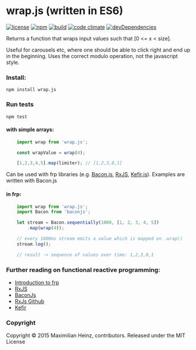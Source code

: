 # wrap.js (written in ES6)

[![license](http://img.shields.io/badge/license-MIT-blue.svg?style=flat)](https://raw.githubusercontent.com/meandmax/wrap.js/master/LICENSE)
[![npm](http://img.shields.io/npm/v/wrap.js.svg?style=flat)](https://www.npmjs.com/package/wrap.js)
[![build](http://img.shields.io/travis/meandmax/wrap.js/master.svg?style=flat)](https://travis-ci.org/meandmax/wrap.js)
[![code climate](http://img.shields.io/codeclimate/github/meandmax/wrap.js.svg?style=flat)](https://codeclimate.com/github/meandmax/wrap.js)
[![devDependencies](http://img.shields.io/david/dev/meandmax/wrap.js.svg?style=flat)](https://david-dm.org/meandmax/wrap.js#info=devDependencies&view=table)

Returns a function that wraps input values such that [0 <= x < size].

Useful for carousels etc, where one should be able to click right and end up in the beginning. Uses the correct modulo operation, not the javascript style.

### Install:

```
npm install wrap.js
```

### Run tests

```
npm test
```

#### with simple arrays:

```js
    import wrap from 'wrap.js';

    const wrapValue = wrap(4);

    [1,2,3,4,5].map(limiter); // [1,2,3,0,1]
```

Can be used with frp libraries (e.g. [Bacon.js](https://github.com/baconjs/bacon.js), [RxJS](https://github.com/Reactive-Extensions/RxJS), [Kefir.js](https://github.com/pozadi/kefir)). Examples are written with Bacon.js

#### in frp:

```js
    import wrap from 'wrap.js';
    import Bacon from 'baconjs';

    let stream = Bacon.sequentially(1000, [1, 2, 3, 4, 5])
        .map(wrap(4));

    // every 1000ms stream emits a value which is mapped on .wrap()
    stream.log();

    // result -> sequence of values over time: 1,2,3,0,1
```

### Further reading on functional reactive programming:
- [Introduction to frp](https://gist.github.com/staltz/868e7e9bc2a7b8c1f754)
- [RxJS](http://reactive-extensions.github.io/RxJS/)
- [BaconJs](https://github.com/baconjs/bacon.js)
- [RxJs Github](https://github.com/Reactive-Extensions/RxJS)
- [Kefir](https://github.com/rpominov/kefir)

### Copyright

Copyright &copy; 2015 Maximilian Heinz, contributors. Released under the MIT License
